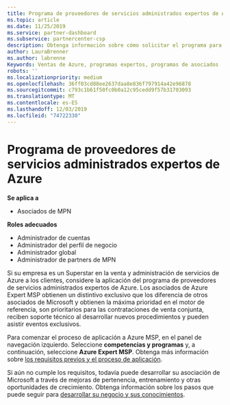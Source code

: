 ```yaml
---
title: Programa de proveedores de servicios administrados expertos de Azure | Centro de Partners
ms.topic: article
ms.date: 11/25/2019
ms.service: partner-dashboard
ms.subservice: partnercenter-csp
description: Obtenga información sobre cómo solicitar el programa para proveedores de servicios administrados de expertos de Azure, MSP de Azure.
author: LauraBrenner
ms.author: labrenne
Keywords: Ventas de Azure, programas expertos, programas de asociados
robots: ''
ms.localizationpriority: medium
ms.openlocfilehash: 36ff03cd88ee2637daa8e836f797914a42e96878
ms.sourcegitcommit: c793c1b61f50fc0b0a12c95cedd9f57b31703093
ms.translationtype: MT
ms.contentlocale: es-ES
ms.lasthandoff: 12/03/2019
ms.locfileid: "74722330"
---
```

# <a name="azure-expert-managed-services-provider-program"></a>Programa de proveedores de servicios administrados expertos de Azure

**Se aplica a**

- Asociados de MPN

**Roles adecuados**

- Administrador de cuentas
- Administrador del perfil de negocio
- Administrador global
- Administrador de partners de MPN

Si su empresa es un Superstar en la venta y administración de servicios de Azure a los clientes, considere la aplicación del programa de proveedores de servicios administrados expertos de Azure. Los asociados de Azure Expert MSP obtienen un distintivo exclusivo que los diferencia de otros asociados de Microsoft y obtienen la máxima prioridad en el motor de referencia, son prioritarios para las contrataciones de venta conjunta, reciben soporte técnico al desarrollar nuevos procedimientos y pueden asistir eventos exclusivos.

Para comenzar el proceso de aplicación a Azure MSP, en el panel de navegación izquierdo. Seleccione **competencias y programas** y, a continuación, seleccione **Azure Expert MSP**. Obtenga más información sobre [los requisitos previos y el proceso de aplicación](https://partner.microsoft.com/membership/azure-expert-msp). 

Si aún no cumple los requisitos, todavía puede desarrollar su asociación de Microsoft a través de mejoras de pertenencia, entrenamiento y otras oportunidades de crecimiento.
Obtenga información sobre los pasos que puede seguir para [desarrollar su negocio y sus conocimientos](https://partner.microsoft.com/membership/azure-expert-msp).

